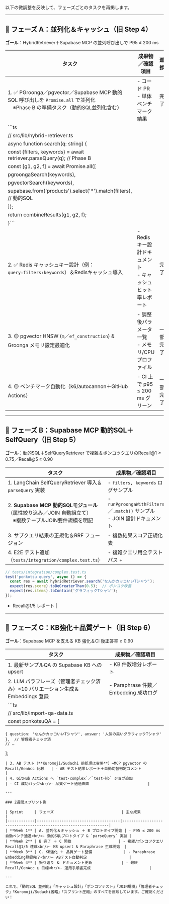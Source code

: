 以下の微調整を反映して、フェーズごとのタスクを再掲します。

---

## 🚀 フェーズ A：並列化＆キャッシュ（旧 Step 4）

**ゴール**：HybridRetriever＋Supabase MCP の並列呼び出しで P95 ≤ 200 ms

| タスク                                                                                              | 成果物／確認項目                               | 進捗 |
| ------------------------------------------------------------------------------------------------ | -------------------------------------- | --- |
| 1. ✅ PGroonga／pgvector／Supabase MCP 動的SQL 呼び出しを `Promise.all` で並列化<br> ※Phase B の準備タスク（動的SQL並列化含む） | - コード PR<br/>- 単体ベンチマーク結果              | 完了 |
| \`\`\`ts                                                                                         |                                        |     |
| // src/lib/hybrid-retriever.ts                                                                   |                                        |     |
| async function search(q: string) {                                                               |                                        |     |
| const {filters, keywords} = await retriever.parseQuery(q); // Phase B                            |                                        |     |
| const \[g1, g2, f] = await Promise.all(\[                                                        |                                        |     |
| pgroongaSearch(keywords),                                                                        |                                        |     |
| pgvectorSearch(keywords),                                                                        |                                        |     |
| supabase.from('products').select('\*').match(filters), // 動的SQL                                  |                                        |     |
| ]);                                                                                              |                                        |     |
| return combineResults(g1, g2, f);                                                                |                                        |     |
| }\`\`\`                                                                                          |                                        |     |
| 2. ✅ Redis キャッシュキー設計（例：`query:filters:keywords`）＆Redisキャッシュ導入                             | - Redis キー設計ドキュメント<br/>- キャッシュヒット率レポート | 完了 |
| 3. 🟡 pgvector HNSW (`m`／`ef_construction`) & Groonga メモリ設定最適化                                      | - 調整後パラメータ一覧<br/>- メモリ/CPU プロファイル      | 一部完了 |
| 4. 🟡 ベンチマーク自動化（k6/autocannon＋GitHub Actions）                                                       | - CI 上で p95 ≤ 200 ms グリーン              | 一部完了 |

---

## 🚀 フェーズ B：Supabase MCP 動的SQL＋SelfQuery（旧 Step 5）

**ゴール**：動的SQL＋SelfQueryRetriever で複雑＆ポンコツクエリのRecall\@1 ≥ 0.75／Recall\@5 ≥ 0.90

| タスク                                                                      | 成果物／確認項目                                                       |
| ------------------------------------------------------------------------ | -------------------------------------------------------------- |
| 1. LangChain SelfQueryRetriever 導入＆ `parseQuery` 実装                      | - `filters, keywords` ログサンプル                                   |
| 2. **Supabase MCP 動的SQLモジュール**（属性絞り込み／JOIN 自動組立て）<br> ※複数テーブルJOIN要件規模を明記 | - `runPgroongaWithFilters`／`.match()` サンプル<br/>- JOIN 設計ドキュメント |
| 3. サブクエリ結果の正規化＆RRF フュージョン                                                | - 複数結果スコア正規化表                                                  |
| 4. E2E テスト追加（`tests/integration/complex.test.ts`）                        | - 複雑クエリ用全テストパス +                                               |

```ts
// tests/integration/complex.test.ts
test('ponkotsu query', async () => {
  const res = await hybridRetriever.search('なんかカッコいいTシャツ');
  expect(res.score).toBeGreaterThan(0.5);  // ポンコツ改善
  expect(res.items).toContain('グラフィックTシャツ');
});
```

* Recall\@1/5 レポート                                              |

---

## 🚀 フェーズ C：KB強化＋品質ゲート（旧 Step 6）

**ゴール**：Supabase MCP を支える KB 強化＆CI 後正答率 ≥ 0.90

| タスク                                                 | 成果物／確認項目                       |
| --------------------------------------------------- | ------------------------------ |
| 1. 最新サンプルQA の Supabase KB への upsert                 | - KB 件数増分レポート                  |
| 2. LLM パラフレーズ（管理者チェック済み）×10 バリエーション生成＆Embeddings 登録 | - Paraphrase 件数／Embedding 成功ログ |
| \`\`\`ts                                            |                                |
| // src/lib/import-qa-data.ts                        |                                |
| const ponkotsuQA = \[                               |                                |

```
{ question: 'なんかカッコいいTシャツ', answer: '人気の黒いグラフィックTシャツ' },  // 管理者チェック済
// …
```

];

```|
| 3. AB テスト（**Kuromoji/Sudachi 前処理は省略**）⇔MCP pgvector の Recall/GenAcc 比較   | - AB テスト結果レポート＋自動切替判定コメント                       |
| 4. GitHub Actions へ `test-complex`／`test-kb` ジョブ追加                         | - CI 成功バッジ<br/>- 品質ゲート通過画面                          |

---

### 2週間スプリント例

| Sprint     | フェーズ                              | 主な成果                                                         |
|------------|-------------------------------------|----------------------------------------------------------------|
| **Week 1** | A. 並列化＆キャッシュ ＋ B プロトタイプ開始 | - P95 ≤ 200 ms 自動ベンチ通過<br/>- 動的SQLプロトタイプ & `parseQuery` 実装 |
| **Week 2** | B 完了 ＋ C 開始                     | - 複雑/ポンコツクエリ Recall@1/5 達成<br/>- KB upsert & Paraphrase 生成開始  |
| **Week 3** | C. KB強化 ＋ 品質ゲート整備              | - Paraphrase Embedding登録完了<br/>- ABテスト自動判定                   |
| **Week 4** | 振り返り ＆ ドキュメント更新             | - 最終Recall/GenAcc ≥ 目標<br/>- 運用手順書完成                          |

---

これで、「動的SQL 並列化」「キャッシュ設計」「ポンコツテスト」「JOIN規模」「管理者チェック」「Kuromoji/Sudachi省略」「スプリント圧縮」のすべてを反映しています。ご確認ください！
```
